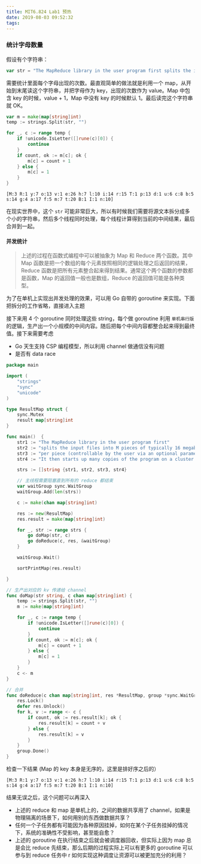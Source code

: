 ```yaml
---
title: MIT6.824 Lab1 预热
date: 2019-08-03 09:52:32
tags: 
---
```


### 统计字母数量
假设有个字符串：
```go
var str = "The MapReduce library in the user program first splits the input files into M pieces of typically 16 megabytes to 64 megabytes (MB) per piece (controllable by the user via an optional parameter). It then starts up many copies of the program on a cluster of machines."
```
需要统计里面每个字母出现的次数。最直观简单的做法就是利用一个 map，从开始到末尾读这个字符串，并把字母作为 key，出现的次数作为 value。Map 中包含 key 的时候，value + 1，Map 中没有 key 的时候默认 1。最后读完这个字符串就 OK。

```go
var m = make(map[string]int)
temp := strings.Split(str, "")

for _, c := range temp {
    if !unicode.IsLetter([]rune(c)[0]) {
        continue
    }
    if count, ok := m[c]; ok {
        m[c] = count + 1
    } else {
        m[c] = 1
    }
}
```
```shell
[M:3 R:1 y:7 o:13 v:1 e:26 h:7 l:10 i:14 r:15 T:1 p:13 d:1 u:6 c:8 b:5 s:14 g:4 a:17 f:5 m:7 t:20 B:1 I:1 n:10]
```

在现实世界中，这个 `str` 可能非常巨大，所以有时候我们需要将源文本拆分成多个小的字符串，然后多个线程同时处理，每个线程计算得到当前的中间结果，最后合并到一起。

#### 并发统计
> 上述的过程在函数式编程中可以被抽象为 Map 和 Reduce 两个函数。其中 Map 函数是把一个数组的每个元素按照相同的逻辑处理之后返回的结果，Reduce 函数是把所有元素整合起来得到结果。通常这个两个函数的参数都是函数，Map 的返回值一般也是数组，Reduce 的返回值可能是各种类型。

为了在单机上实现出并发处理的效果，可以用 Go 自带的 goroutine 来实现。下面把拆分的工作省略，直接进入主题

接下来用 4 个 goroutine 同时处理这些 string，每个做 goroutine 利用 ` 单机串行版 ` 的逻辑，生产出一个小规模的中间内容。随后把每个中间内容都整合起来得到最终值。接下来需要考虑
* Go 天生支持 CSP 编程模型，所以利用 channel 做通信没有问题
* 是否有 data race

```go
package main

import (
	"strings"
	"sync"
	"unicode"
)

type ResultMap struct {
	sync.Mutex
	result map[string]int
}

func main()  {
	str1 := "The MapReduce library in the user program first"
	str2 := "splits the input files into M pieces of typically 16 megabytes to 64 megabytes (MB)"
	str3 := "per piece (controllable by the user via an optional parameter)."
	str4 := "It then starts up many copies of the program on a cluster of machines."

	strs := []string {str1, str2, str3, str4}

	// 主线程需要阻塞直到所有的 reduce 都结束
	var waitGroup sync.WaitGroup
	waitGroup.Add(len(strs))

	c := make(chan map[string]int)

	res := new(ResultMap)
	res.result = make(map[string]int)

	for _, str := range strs {
		go doMap(str, c)
		go doReduce(c, res, &waitGroup)
	}

	waitGroup.Wait()

	sortPrintMap(res.result)

}

// 生产出对应的 kv 传递给 channel
func doMap(str string, c chan map[string]int) {
	temp := strings.Split(str, "")
	m := make(map[string]int)

	for _, c := range temp {
		if !unicode.IsLetter([]rune(c)[0]) {
			continue
		}
		if count, ok := m[c]; ok {
			m[c] = count + 1
		} else {
			m[c] = 1
		}
	}
	c <- m
}

// 合并
func doReduce(c chan map[string]int, res *ResultMap, group *sync.WaitGroup) {
	res.Lock()
	defer res.Unlock()
	for k, v := range <- c {
		if count, ok := res.result[k]; ok {
			res.result[k] = count + v
		} else {
			res.result[k] = v
		}
	}
	group.Done()
}
```
检查一下结果 (Map 的 key 本身是无序的，这里是排好序之后的）
```shell
[M:3 R:1 y:7 o:13 v:1 e:26 h:7 l:10 i:14 r:15 T:1 p:13 d:1 u:6 c:8 b:5 s:14 g:4 a:17 f:5 m:7 t:20 B:1 I:1 n:10]
```
结果无误之后，这个问题可以再深入
* 上述的 reduce 和 map 是单机上的，之间的数据共享用了 channel，如果是物理隔离的场景下，如何用别的东西做数据共享？
* 任何一个子任务都有可能因为各种原因挂掉，如何在某个子任务挂掉的情况下，系统的准确性不受影响，甚至能自愈？
* 上述的 goroutine 在执行结束之后就会被调度器回收，但实际上因为 map 总是会比 reduce 先结束，那么后期的过程实际上可以有更多的 goroutine 可以参与到 reduce 任务中 r 如何实现这种调度让资源可以被更加充分的利用？







